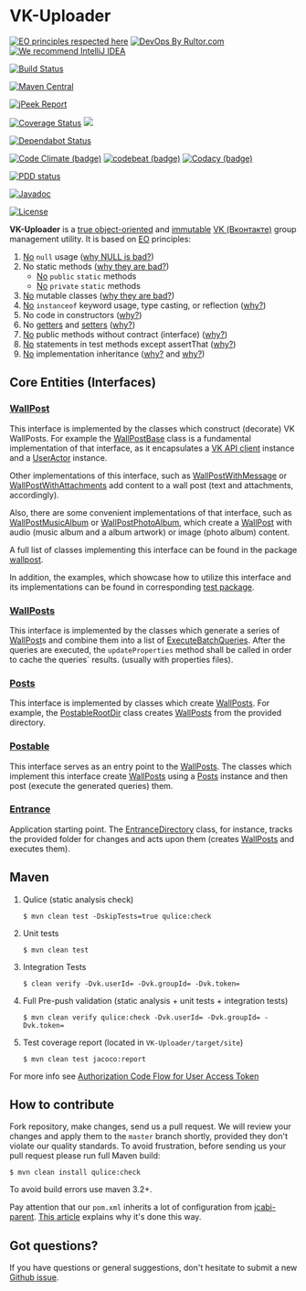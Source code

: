 # VK-Uploader
[![EO principles respected here](http://www.elegantobjects.org/badge.svg)](http://www.elegantobjects.org)
[![DevOps By Rultor.com](http://www.rultor.com/b/driver733/VK-Uploader)](http://www.rultor.com/p/driver733/VK-Uploader)
[![We recommend IntelliJ IDEA](http://www.elegantobjects.org/intellij-idea.svg)](https://www.jetbrains.com/idea/)

[![Build Status](https://travis-ci.org/driver733/VK-Uploader.svg?branch=master)](https://travis-ci.org/driver733/VK-Uploader)

[![Maven Central](https://img.shields.io/maven-central/v/com.driver733/vk-uploader.svg)](https://maven-badges.herokuapp.com/maven-central/com.driver733/vk-uploader)

[![jPeek Report](http://i.jpeek.org/com.driver733/vk-uploader/badge.svg)](http://i.jpeek.org/com.driver733/vk-uploader/)

[![Coverage Status](https://coveralls.io/repos/github/driver733/VK-Uploader/badge.svg?branch=master)](https://coveralls.io/github/driver733/VK-Uploader?branch=master)
[![](https://tokei.rs/b1/github/driver733/VK-Uploader)](https://github.com/driver733/VK-Uploader)

[![Dependabot Status](https://api.dependabot.com/badges/status?host=github&identifier=91912426)](https://dependabot.com)

[![Code Climate (badge)](https://api.codeclimate.com/v1/badges/4bb9b9966d40e4b10c8d/maintainability)](https://codeclimate.com/github/driver733/VK-Uploader/maintainability)
[![codebeat (badge)](https://codebeat.co/badges/483007e8-a73d-4bfd-80a1-52586ba3a615)](https://codebeat.co/projects/github-com-driver733-VK-Uploader-master)
[![Codacy (badge)](https://api.codacy.com/project/badge/Grade/65288c94deac4a36bf03a80604cf1c04)](https://www.codacy.com/app/driver733/VK-Uploader?utm_source=github.com&amp;utm_medium=referral&amp;utm_content=driver733/VK-Uploader&amp;utm_campaign=Badge_Grade)

[![PDD status](http://www.0pdd.com/svg?name=driver733/VK-Uploader)](http://www.0pdd.com/p?name=driver733/VK-Uploader)

[![Javadoc](http://www.javadoc.io/badge/com.driver733/vk-uploader.svg)](http://www.javadoc.io/doc/com.driver733/vk-uploader)

[![License](https://img.shields.io/badge/license-MIT-green.svg)](https://github.com/driver733/VK-Uploader/blob/master/LICENSE.txt)

**VK-Uploader** is a [true object-oriented](http://www.yegor256.com/2014/11/20/seven-virtues-of-good-object.html)
and [immutable](http://www.yegor256.com/2014/06/09/objects-should-be-immutable.html)
[VK (Вконтакте)](vk.com) group management utility. It is based on [EO](https://www.elegantobjects.org) principles:

 1. [No](https://github.com/driver733/VK-Uploader/search?l=Java&q=null) `null` usage ([why NULL is bad?](http://www.yegor256.com/2014/05/13/why-null-is-bad.html))
 2. No static methods ([why they are bad?](http://www.yegor256.com/2014/05/05/oop-alternative-to-utility-classes.html))
    * [No](https://github.com/driver733/VK-Uploader/search?q=%22public+static%22&unscoped_q=%22public+static%22) `public` `static` methods
    * [No](https://github.com/driver733/VK-Uploader/search?q=%22private+static%22&unscoped_q=%22public+static%22) `private` `static` methods
 3. [No](https://github.com/driver733/VK-Uploader/search?l=Java&q=%22%40Immutable%22) mutable classes ([why they are bad?](http://www.yegor256.com/2014/06/09/objects-should-be-immutable.html))
 4. [No](https://github.com/driver733/VK-Uploader/search?q=instanceof&unscoped_q=instanceof) `instanceof` keyword usage, type casting, or reflection ([why?](http://www.yegor256.com/2015/04/02/class-casting-is-anti-pattern.html))
 5. No code in constructors ([why?](http://www.yegor256.com/2015/05/07/ctors-must-be-code-free.html))
 6. No [getters](https://github.com/driver733/VK-Uploader/search?l=Java&q=%22get%22) and [setters](https://github.com/driver733/VK-Uploader/search?l=Java&q=%22set%22) ([why?](http://www.yegor256.com/2014/09/16/getters-and-setters-are-evil.html))
 7. [No](https://github.com/driver733/VK-Uploader/search?l=Java&q=%22implements%22) public methods without contract (interface) ([why?](https://www.yegor256.com/2014/11/20/seven-virtues-of-good-object.html#2-he-works-by-contracts))
 8. [No](https://github.com/driver733/VK-Uploader/search?l=Java&q=%22assertThat%22) statements in test methods except assertThat ([why?](http://www.yegor256.com/2017/05/17/single-statement-unit-tests.html))
 9. [No](https://github.com/driver733/VK-Uploader/search?q=%22extends%22&unscoped_q=%22extends%22) implementation inheritance ([why?](http://www.yegor256.com/2017/01/31/decorating-envelopes.html) and [why?](http://www.yegor256.com/2016/09/13/inheritance-is-procedural.html))

## Core Entities (Interfaces)

### [WallPost](https://github.com/driver733/VK-Uploader/blob/master/src/main/java/com/driver733/vkuploader/wallpost/WallPost.java)
This interface is implemented by the classes which construct (decorate) VK WallPosts.
For example the [WallPostBase](https://github.com/driver733/VK-Uploader/blob/master/src/main/java/com/driver733/vkuploader/wallpost/WallPostBase.java) class is a fundamental implementation of that interface, as
it encapsulates a [VK API client](https://github.com/VKCOM/vk-java-sdk/blob/master/sdk/src/main/java/com/vk/api/sdk/client/VkApiClient.java) instance and a [UserActor](https://github.com/VKCOM/vk-java-sdk/blob/master/sdk/src/main/java/com/vk/api/sdk/client/actors/UserActor.java) instance.

Other implementations of this interface, such as [WallPostWithMessage](https://github.com/driver733/VK-Uploader/blob/master/src/main/java/com/driver733/vkuploader/wallpost/WallPostWithMessage.java) or [WallPostWithAttachments](https://github.com/driver733/VK-Uploader/blob/master/src/main/java/com/driver733/vkuploader/wallpost/WallPostWithAttachments.java)
add content to a wall post (text and attachments, accordingly).

Also, there are some convenient implementations of that interface, such as [WallPostMusicAlbum](https://github.com/driver733/VK-Uploader/blob/master/src/main/java/com/driver733/vkuploader/wallpost/WallPostMusicAlbum.java) or [WallPostPhotoAlbum](https://github.com/driver733/VK-Uploader/blob/master/src/main/java/com/driver733/vkuploader/wallpost/WallPostPhotoAlbum.java),
which create a [WallPost](https://github.com/driver733/VK-Uploader/blob/master/src/main/java/com/driver733/vkuploader/wallpost/WallPost.java) with audio (music album and a album artwork) or image (photo album) content.

A full list of classes implementing this interface can be found in the package [wallpost](https://github.com/driver733/VK-Uploader/blob/master/src/main/java/com/driver733/vkuploader/wallpost).

In addition, the examples, which showcase how to utilize this interface and its implementations can be found in corresponding [test package](https://github.com/driver733/VK-Uploader/tree/master/src/test/java/com/driver733/vkuploader/wallpost).

### [WallPosts](https://github.com/driver733/VK-Uploader/blob/master/src/main/java/com/driver733/vkuploader/wallpost/wallposts/WallPosts.java)
This interface is implemented by the classes which generate a series of [WallPost](https://github.com/driver733/VK-Uploader/blob/master/src/main/java/com/driver733/vkuploader/wallpost/WallPost.java)s and combine them into a list of [ExecuteBatchQueries](https://github.com/VKCOM/vk-java-sdk/blob/master/sdk/src/main/java/com/vk/api/sdk/queries/execute/ExecuteBatchQuery.java).
After the queries are executed, the `updateProperties` method shall be called in order to cache the queries` results. (usually with properties files).

### [Posts](https://github.com/driver733/VK-Uploader/blob/master/src/main/java/com/driver733/vkuploader/post/posts/Posts.java)
This interface is implemented by classes which create [WallPosts](https://github.com/driver733/VK-Uploader/blob/master/src/main/java/com/driver733/vkuploader/wallpost/wallposts/WallPosts.java).
For example, the [PostableRootDir](https://github.com/driver733/VK-Uploader/blob/master/src/main/java/com/driver733/vkuploader/post/PostableRootDir.java) class creates [WallPosts](https://github.com/driver733/VK-Uploader/blob/master/src/main/java/com/driver733/vkuploader/wallpost/wallposts/WallPosts.java) from the provided directory.

### [Postable](https://github.com/driver733/VK-Uploader/blob/master/src/main/java/com/driver733/vkuploader/post/Postable.java)
This interface serves as an entry point to the [WallPosts](https://github.com/driver733/VK-Uploader/blob/master/src/main/java/com/driver733/vkuploader/wallpost/wallposts/WallPosts.java). The classes which implement this interface
create [WallPosts](https://github.com/driver733/VK-Uploader/blob/master/src/main/java/com/driver733/vkuploader/wallpost/wallposts/WallPosts.java) using a [Posts](https://github.com/driver733/VK-Uploader/blob/master/src/main/java/com/driver733/vkuploader/post/posts/Posts.java) instance and then post (execute the generated queries) them.

### [Entrance](https://github.com/driver733/VK-Uploader/blob/master/src/main/java/com/driver733/vkuploader/post/Entrance.java)
Application starting point. The [EntranceDirectory](https://github.com/driver733/VK-Uploader/blob/master/src/main/java/com/driver733/vkuploader/post/EntranceDirectory.java) class, for instance, tracks the provided folder for changes
and acts upon them (creates [WallPosts](https://github.com/driver733/VK-Uploader/blob/master/src/main/java/com/driver733/vkuploader/wallpost/wallposts/WallPosts.java) and executes them).


## Maven

1. Qulice (static analysis check)
    ```
    $ mvn clean test -DskipTests=true qulice:check
    ```
2. Unit tests
    ```
    $ mvn clean test
    ```
3. Integration Tests
    ```
    $ clean verify -Dvk.userId= -Dvk.groupId= -Dvk.token=
    ```
4. Full Pre-push validation (static analysis + unit tests + integration tests)
    ```
    $ mvn clean verify qulice:check -Dvk.userId= -Dvk.groupId= -Dvk.token=
    ```
5. Test coverage report (located in `VK-Uploader/target/site`)
    ```
    $ mvn clean test jacoco:report
    ```

For more info see [Authorization Code Flow for User Access Token](https://vk.com/dev/authcode_flow_user)

## How to contribute

Fork repository, make changes, send us a pull request. We will review
your changes and apply them to the `master` branch shortly, provided
they don't violate our quality standards. To avoid frustration, before
sending us your pull request please run full Maven build:

```
$ mvn clean install qulice:check
```

To avoid build errors use maven 3.2+.

Pay attention that our `pom.xml` inherits a lot of configuration
from [jcabi-parent](http://parent.jcabi.com).
[This article](http://www.yegor256.com/2015/02/05/jcabi-parent-maven-pom.html)
explains why it's done this way.

## Got questions?

If you have questions or general suggestions, don't hesitate to submit
a new [Github issue](https://github.com/driver733/VK-Uploader/issues/new).
